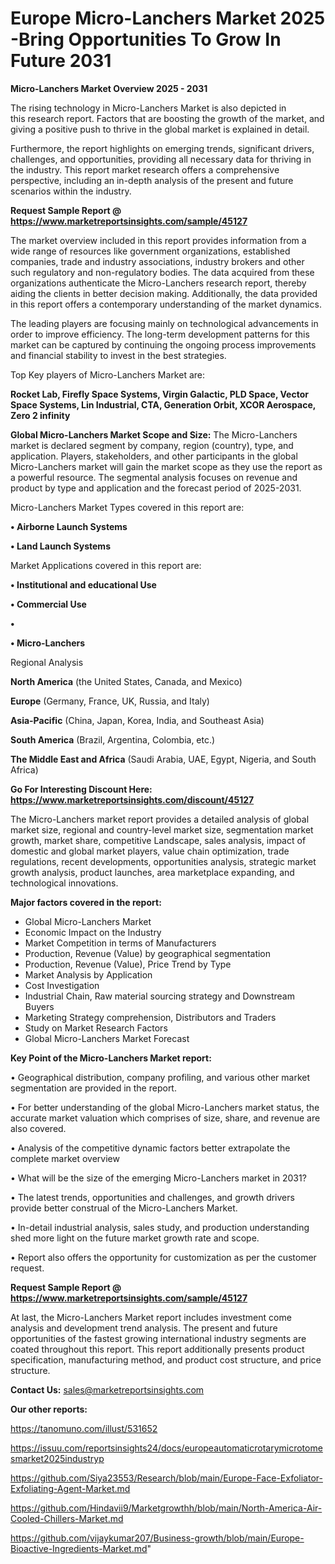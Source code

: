 # Europe Micro-Lanchers Market 2025 -Bring Opportunities To Grow In Future 2031

<Strong> Micro-Lanchers Market Overview 2025 - 2031</strong>

The rising technology in Micro-Lanchers Market is also depicted in this research report. Factors that are boosting the growth of the market, and giving a positive push to thrive in the global market is explained in detail.

Furthermore, the report highlights on emerging trends, significant drivers, challenges, and opportunities, providing all necessary data for thriving in the industry. This report market research offers a comprehensive perspective, including an in-depth analysis of the present and future scenarios within the industry.

<strong>Request Sample Report @ <a href=https://www.marketreportsinsights.com/sample/45127>https://www.marketreportsinsights.com/sample/45127</a></strong>

The market overview included in this report provides information from a wide range of resources like government organizations, established companies, trade and industry associations, industry brokers and other such regulatory and non-regulatory bodies. The data acquired from these organizations authenticate the Micro-Lanchers research report, thereby aiding the clients in better decision making. Additionally, the data provided in this report offers a contemporary understanding of the market dynamics.

The leading players are focusing mainly on technological advancements in order to improve efficiency. The long-term development patterns for this market can be captured by continuing the ongoing process improvements and financial stability to invest in the best strategies.

Top Key players of Micro-Lanchers Market are:

<strong>Rocket Lab, Firefly Space Systems, Virgin Galactic, PLD Space, Vector Space Systems, Lin Industrial, CTA, Generation Orbit, XCOR Aerospace, Zero 2 infinity</strong>

<strong><b>Global Micro-Lanchers Market Scope and Size:</b></strong>
The Micro-Lanchers market is declared segment by company, region (country), type, and application. Players, stakeholders, and other participants in the global Micro-Lanchers market will gain the market scope as they use the report as a powerful resource. The segmental analysis focuses on revenue and product by type and application and the forecast period of 2025-2031.

Micro-Lanchers Market Types covered in this report are:

<strong>•  Airborne Launch Systems

•  Land Launch Systems</strong>

Market Applications covered in this report are:

<strong>•  Institutional and educational Use

•  Commercial Use

•  

•  Micro-Lanchers</strong> 

Regional Analysis

<strong>North America</strong> (the United States, Canada, and Mexico)

<strong>Europe</strong> (Germany, France, UK, Russia, and Italy)

<strong>Asia-Pacific</strong> (China, Japan, Korea, India, and Southeast Asia)

<strong>South America</strong> (Brazil, Argentina, Colombia, etc.)

<strong>The Middle East and Africa</strong> (Saudi Arabia, UAE, Egypt, Nigeria, and South Africa)

<strong>Go For Interesting Discount Here: <a href=https://www.marketreportsinsights.com/discount/45127>https://www.marketreportsinsights.com/discount/45127</a></strong>

The Micro-Lanchers market report provides a detailed analysis of global market size, regional and country-level market size, segmentation market growth, market share, competitive Landscape, sales analysis, impact of domestic and global market players, value chain optimization, trade regulations, recent developments, opportunities analysis, strategic market growth analysis, product launches, area marketplace expanding, and technological innovations.

<strong><b>Major factors covered in the report:</b></strong>
<ul>
  <li>Global Micro-Lanchers Market </li>
  <li>Economic Impact on the Industry</li>
  <li>Market Competition in terms of Manufacturers</li>
  <li>Production, Revenue (Value) by geographical segmentation</li>
  <li>Production, Revenue (Value), Price Trend by Type</li>
  <li>Market Analysis by Application</li>
  <li>Cost Investigation</li>
  <li>Industrial Chain, Raw material sourcing strategy and Downstream Buyers</li>
  <li>Marketing Strategy comprehension, Distributors and Traders</li>
  <li>Study on Market Research Factors</li>
  <li>Global Micro-Lanchers Market Forecast</li>
</ul>

<strong><b>Key Point of the Micro-Lanchers Market report:</b></strong>

• Geographical distribution, company profiling, and various other market segmentation are provided in the report.

• For better understanding of the global Micro-Lanchers market status, the accurate market valuation which comprises of size, share, and revenue are also covered.

• Analysis of the competitive dynamic factors better extrapolate the complete market overview

• What will be the size of the emerging Micro-Lanchers market in 2031?

• The latest trends, opportunities and challenges, and growth drivers provide better construal of the Micro-Lanchers Market.

• In-detail industrial analysis, sales study, and production understanding shed more light on the future market growth rate and scope.

• Report also offers the opportunity for customization as per the customer request.

<strong>Request Sample Report @ <a href=https://www.marketreportsinsights.com/sample/45127>https://www.marketreportsinsights.com/sample/45127</a></strong>

At last, the Micro-Lanchers Market report includes investment come analysis and development trend analysis. The present and future opportunities of the fastest growing international industry segments are coated throughout this report. This report additionally presents product specification, manufacturing method, and product cost structure, and price structure.

<strong>Contact Us:</strong>
sales@marketreportsinsights.com

<strong>Our other reports:</strong>

<a href=https://tanomuno.com/illust/531652>https://tanomuno.com/illust/531652</a>

<a href=https://issuu.com/reportsinsights24/docs/europeautomaticrotarymicrotomesmarket2025industryp>https://issuu.com/reportsinsights24/docs/europeautomaticrotarymicrotomesmarket2025industryp</a>

<a href=https://github.com/Siya23553/Research/blob/main/Europe-Face-Exfoliator-Exfoliating-Agent-Market.md>https://github.com/Siya23553/Research/blob/main/Europe-Face-Exfoliator-Exfoliating-Agent-Market.md</a>

<a href=https://github.com/Hindavii9/Marketgrowthh/blob/main/North-America-Air-Cooled-Chillers-Market.md>https://github.com/Hindavii9/Marketgrowthh/blob/main/North-America-Air-Cooled-Chillers-Market.md</a>

<a href=https://github.com/vijaykumar207/Business-growth/blob/main/Europe-Bioactive-Ingredients-Market.md>https://github.com/vijaykumar207/Business-growth/blob/main/Europe-Bioactive-Ingredients-Market.md</a>"
